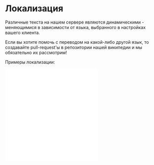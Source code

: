 # Локализация

Различные текста на нашем сервере являются динамическими - меняющимися в зависимости от языка, выбранного в настройках вашего клиента. 

Если вы хотите помочь с переводом на какой-либо другой язык, то создавайте pull-request'ы в репозитории нашей википедии и мы обязательно их рассмотрим!

Примеры локализации:

![English](MCLifeline/wiki/languages/en_us.json)
![Russian](MCLifeline/wiki/languages/ru_ru.json)